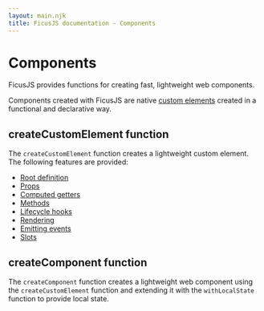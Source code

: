 ```yaml
---
layout: main.njk
title: FicusJS documentation - Components
---
```

# Components

FicusJS provides functions for creating fast, lightweight web components.

Components created with FicusJS are native [custom elements](https://developer.mozilla.org/en-US/docs/Web/Web_Components/Using_custom_elements)
created in a functional and declarative way.

## createCustomElement function

The `createCustomElement` function creates a lightweight custom element. The following features are provided:

- [Root definition](/components/root-definition/)
- [Props](/components/props/)
- [Computed getters](/components/computed-getters/)
- [Methods](/components/methods/)
- [Lifecycle hooks](/components/lifecycle-hooks/)
- [Rendering](/components/rendering/)
- [Emitting events](/components/emitting-events/)
- [Slots](/components/slots)

## createComponent function

The `createComponent` function creates a lightweight web component using the `createCustomElement` function and extending it with the `withLocalState` function to provide local state.

